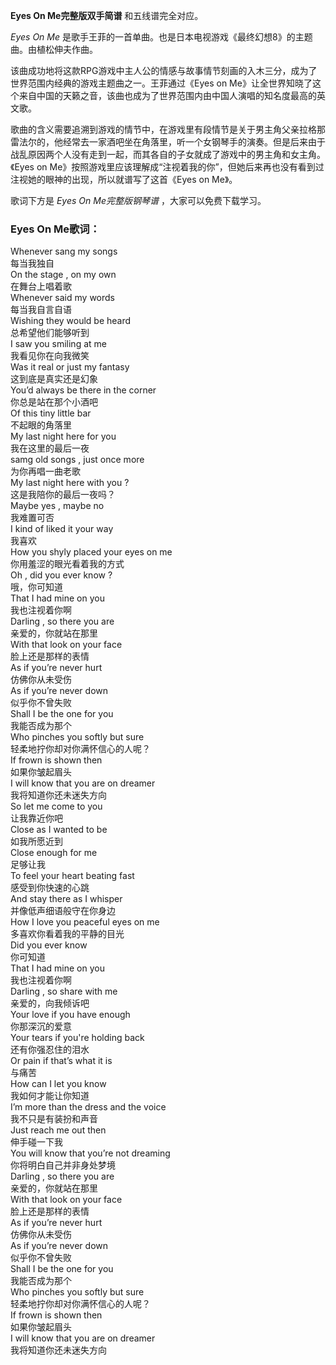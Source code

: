

**Eyes On Me完整版双手简谱** 和五线谱完全对应。

_Eyes On Me_ 是歌手王菲的一首单曲。也是日本电视游戏《最终幻想8》的主题曲。由植松伸夫作曲。

该曲成功地将这款RPG游戏中主人公的情感与故事情节刻画的入木三分，成为了世界范围内经典的游戏主题曲之一。王菲通过《Eyes on
Me》让全世界知晓了这个来自中国的天籁之音，该曲也成为了世界范围内由中国人演唱的知名度最高的英文歌。

歌曲的含义需要追溯到游戏的情节中，在游戏里有段情节是关于男主角父亲拉格那雷法尔的，他经常去一家酒吧坐在角落里，听一个女钢琴手的演奏。但是后来由于战乱原因两个人没有走到一起，而其各自的子女就成了游戏中的男主角和女主角。《Eyes
on Me》按照游戏里应该理解成“注视着我的你”，但她后来再也没有看到过注视她的眼神的出现，所以就谱写了这首《Eyes on Me》。

歌词下方是 _Eyes On Me完整版钢琴谱_ ，大家可以免费下载学习。

### Eyes On Me歌词：

Whenever sang my songs  
每当我独自  
On the stage , on my own  
在舞台上唱着歌  
Whenever said my words  
每当我自言自语  
Wishing they would be heard  
总希望他们能够听到  
I saw you smiling at me  
我看见你在向我微笑  
Was it real or just my fantasy  
这到底是真实还是幻象  
You’d always be there in the corner  
你总是站在那个小酒吧  
Of this tiny little bar  
不起眼的角落里  
My last night here for you  
我在这里的最后一夜  
samg old songs , just once more  
为你再唱一曲老歌  
My last night here with you ?  
这是我陪你的最后一夜吗？  
Maybe yes , maybe no  
我难置可否  
I kind of liked it your way  
我喜欢  
How you shyly placed your eyes on me  
你用羞涩的眼光看着我的方式  
Oh , did you ever know ?  
哦，你可知道  
That I had mine on you  
我也注视着你啊  
Darling , so there you are  
亲爱的，你就站在那里  
With that look on your face  
脸上还是那样的表情  
As if you’re never hurt  
仿佛你从未受伤  
As if you’re never down  
似乎你不曾失败  
Shall I be the one for you  
我能否成为那个  
Who pinches you softly but sure  
轻柔地拧你却对你满怀信心的人呢？  
If frown is shown then  
如果你皱起眉头  
I will know that you are on dreamer  
我将知道你还未迷失方向  
So let me come to you  
让我靠近你吧  
Close as I wanted to be  
如我所愿近到  
Close enough for me  
足够让我  
To feel your heart beating fast  
感受到你快速的心跳  
And stay there as I whisper  
并像低声细语般守在你身边  
How I love you peaceful eyes on me  
多喜欢你看着我的平静的目光  
Did you ever know  
你可知道  
That I had mine on you  
我也注视着你啊  
Darling , so share with me  
亲爱的，向我倾诉吧  
Your love if you have enough  
你那深沉的爱意  
Your tears if you're holding back  
还有你强忍住的泪水  
Or pain if that’s what it is  
与痛苦  
How can I let you know  
我如何才能让你知道  
I’m more than the dress and the voice  
我不只是有装扮和声音  
Just reach me out then  
伸手碰一下我  
You will know that you’re not dreaming  
你将明白自己并非身处梦境  
Darling , so there you are  
亲爱的，你就站在那里  
With that look on your face  
脸上还是那样的表情  
As if you’re never hurt  
仿佛你从未受伤  
As if you’re never down  
似乎你不曾失败  
Shall I be the one for you  
我能否成为那个  
Who pinches you softly but sure  
轻柔地拧你却对你满怀信心的人呢？  
If frown is shown then  
如果你皱起眉头  
I will know that you are on dreamer  
我将知道你还未迷失方向

